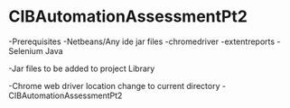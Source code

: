 # CIBAutomationAssessmentPt2

-Prerequisites
	-Netbeans/Any ide
	jar files
	-chromedriver
	-extentreports
	-Selenium Java
	
-Jar files to be added to project Library

-Chrome web driver location change to current directory - CIBAutomationAssessmentPt2


